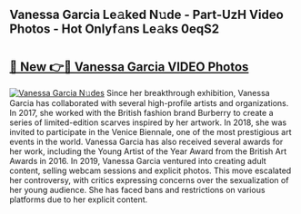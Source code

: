## Vanessa Garcia Le𝚊ked N𝚞de - Part-UzH Video Photos - Hot Onlyf𝚊ns Le𝚊ks 0eqS2

# <h2><a href="http://ac11528.deff.icu/?id=Vanessa+Garcia">🔗 New 👉🔴 Vanessa Garcia VIDEO Photos</a></h2>

[![Vanessa Garcia N𝚞des](https://i.imgur.com/rIISA9y.gif)](http://ac11528.deff.icu/?id=Vanessa+Garcia)
Since her breakthrough exhibition, Vanessa Garcia has collaborated with several high-profile artists and organizations. In 2017, she worked with the British fashion brand Burberry to create a series of limited-edition scarves inspired by her artwork. In 2018, she was invited to participate in the Venice Biennale, one of the most prestigious art events in the world. Vanessa Garcia has also received several awards for her work, including the Young Artist of the Year Award from the British Art Awards in 2016. In 2019, Vanessa Garcia ventured into creating adult content, selling webcam sessions and explicit photos. This move escalated her controversy, with critics expressing concerns over the sexualization of her young audience. She has faced bans and restrictions on various platforms due to her explicit content.
